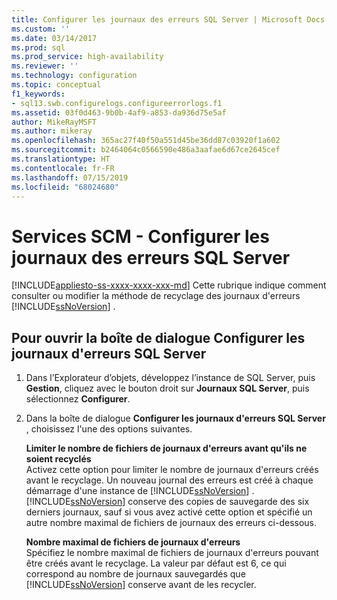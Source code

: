 ```yaml
---
title: Configurer les journaux des erreurs SQL Server | Microsoft Docs
ms.custom: ''
ms.date: 03/14/2017
ms.prod: sql
ms.prod_service: high-availability
ms.reviewer: ''
ms.technology: configuration
ms.topic: conceptual
f1_keywords:
- sql13.swb.configurelogs.configureerrorlogs.f1
ms.assetid: 03f0d463-9b0b-4af9-a853-da936d75e5af
author: MikeRayMSFT
ms.author: mikeray
ms.openlocfilehash: 365ac27f40f50a551d45be36dd87c03920f1a602
ms.sourcegitcommit: b2464064c0566590e486a3aafae6d67ce2645cef
ms.translationtype: HT
ms.contentlocale: fr-FR
ms.lasthandoff: 07/15/2019
ms.locfileid: "68024680"
---
```

# <a name="scm-services---configure-sql-server-error-logs"></a>Services SCM - Configurer les journaux des erreurs SQL Server
[!INCLUDE[appliesto-ss-xxxx-xxxx-xxx-md](../../includes/appliesto-ss-xxxx-xxxx-xxx-md.md)]
  Cette rubrique indique comment consulter ou modifier la méthode de recyclage des journaux d'erreurs [!INCLUDE[ssNoVersion](../../includes/ssnoversion-md.md)] .  
  
## <a name="to-open-the-configure-sql-server-error-logs-dialog-box"></a>Pour ouvrir la boîte de dialogue Configurer les journaux d'erreurs SQL Server  
  
1.  Dans l’Explorateur d’objets, développez l’instance de SQL Server, puis **Gestion**, cliquez avec le bouton droit sur **Journaux SQL Server**, puis sélectionnez **Configurer**.  
  
2.  Dans la boîte de dialogue **Configurer les journaux d'erreurs SQL Server** , choisissez l'une des options suivantes.  
  
     **Limiter le nombre de fichiers de journaux d'erreurs avant qu'ils ne soient recyclés**  
     Activez cette option pour limiter le nombre de journaux d'erreurs créés avant le recyclage. Un nouveau journal des erreurs est créé à chaque démarrage d'une instance de [!INCLUDE[ssNoVersion](../../includes/ssnoversion-md.md)] . [!INCLUDE[ssNoVersion](../../includes/ssnoversion-md.md)] conserve des copies de sauvegarde des six derniers journaux, sauf si vous avez activé cette option et spécifié un autre nombre maximal de fichiers de journaux des erreurs ci-dessous.  
  
     **Nombre maximal de fichiers de journaux d'erreurs**  
     Spécifiez le nombre maximal de fichiers de journaux d'erreurs pouvant être créés avant le recyclage. La valeur par défaut est 6, ce qui correspond au nombre de journaux sauvegardés que [!INCLUDE[ssNoVersion](../../includes/ssnoversion-md.md)] conserve avant de les recycler.  
  
  
